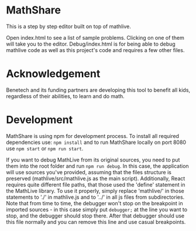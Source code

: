 # MathShare
This is a step by step editor built on top of mathlive. 

Open index.html to see a list of sample problems. Clicking on one of them will take you to the editor. Debug/index.html is for being able to debug mathlive code as well as this project's code and requires a few other files.

# Acknowledgement
Benetech and its funding partners are developing this tool to benefit all kids, regardless of their abilities, to learn and do math.

# Development
MathShare is using npm for development process. To install all required dependencies use: ```npm install``` and to run MathShare locally on port 8080 use ```npm start``` or ```npm run start```.

If you want to debug MathLive from its original sources, you need to put them into the root folder and run ```npm run debug```. In this case, the application will use sources you've provided, assuming that the files structure is preserved (mathlive/src/mathlive.js as the main script). Additionally, React requires quite different file paths, that those used the 'define' statement in the MathLive library. To use it properly, simply replace 'mathlive/' in those statements to './' in mathlive.js and to '../' in all js files from subdirectories. Note that from time to time, the debugger won't stop on the breakpoint in imported sources - in this case simply put ```debugger;``` at the line you want to stop, and the debugger should stop there. After that debugger should use this file normally and you can remove this line and use casual breakpoints.
